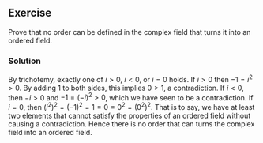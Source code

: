 ## Exercise

Prove that no order can be defined in the complex field that turns it into an ordered field.

### Solution

By trichotemy, exactly one of $i > 0$, $i < 0$, or $i = 0$ holds. If $i > 0$ then $-1 = i^2 > 0$. By adding $1$ to both sides, this implies $0 > 1$, a contradiction. If $i < 0$, then $-i > 0$ and $-1 = (-i)^2 > 0$, which we have seen to be a contradiction. If $i = 0$, then $\left( i^2 \right) ^2 = (-1)^2 = 1 = 0 = 0^2 = \left( 0^2 \right) ^2$. That is to say, we have at least two elements that cannot satisfy the properties of an ordered field without causing a contradiction. Hence there is no order that can turns the complex field into an ordered field.
